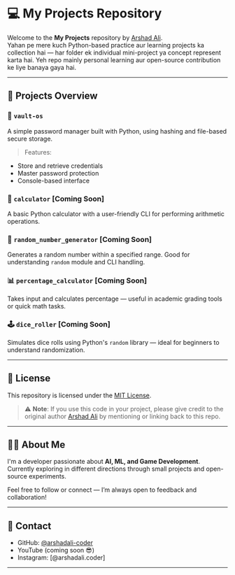 # 💻 My Projects Repository

Welcome to the **My Projects** repository by [Arshad Ali](https://github.com/arshadali-coder).  
Yahan pe mere kuch Python-based practice aur learning projects ka collection hai — har folder ek individual mini-project ya concept represent karta hai. Yeh repo mainly personal learning aur open-source contribution ke liye banaya gaya hai.

---

## 📁 Projects Overview

### 🔐 `vault-os`
A simple password manager built with Python, using hashing and file-based secure storage.  
> Features:
- Store and retrieve credentials
- Master password protection
- Console-based interface

### 🧮 `calculator` [Coming Soon]
A basic Python calculator with a user-friendly CLI for performing arithmetic operations.

### 🔢 `random_number_generator` [Coming Soon]
Generates a random number within a specified range. Good for understanding `random` module and CLI handling.

### 📊 `percentage_calculator` [Coming Soon]
Takes input and calculates percentage — useful in academic grading tools or quick math tasks.

### 🕹️ `dice_roller` [Coming Soon]
Simulates dice rolls using Python's `random` library — ideal for beginners to understand randomization.

---

## 📝 License

This repository is licensed under the [MIT License](./LICENSE).

> ⚠️ **Note**: If you use this code in your project, please give credit to the original author [Arshad Ali](https://github.com/arshadali-coder) by mentioning or linking back to this repo.

---

## 🙋‍♂️ About Me

I'm a developer passionate about **AI, ML, and Game Development**.  
Currently exploring in different directions through small projects and open-source experiments.

Feel free to follow or connect — I’m always open to feedback and collaboration!

---

## 🔗 Contact

- GitHub: [@arshadali-coder](https://github.com/arshadali-coder)
- YouTube (coming soon 😎)
- Instagram: [@arshadali.coder]
---
